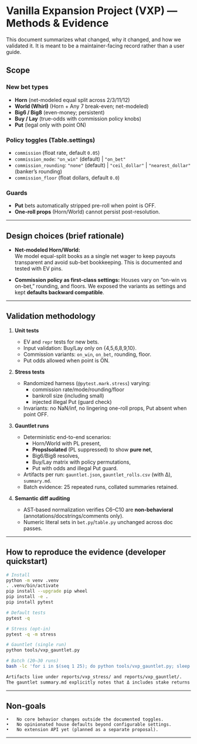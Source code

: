 # Vanilla Expansion Project (VXP) — Methods & Evidence

This document summarizes what changed, why it changed, and how we validated it.
It is meant to be a maintainer-facing record rather than a user guide.

## Scope

### New bet types
- **Horn** (net-modeled equal split across 2/3/11/12)  
- **World (Whirl)** (Horn + Any 7 break-even; net-modeled)  
- **Big6 / Big8** (even-money; persistent)  
- **Buy / Lay** (true-odds with commission policy knobs)  
- **Put** (legal only with point ON)

### Policy toggles (Table.settings)
- `commission` (float rate, default `0.05`)
- `commission_mode`: `"on_win"` (default) | `"on_bet"`
- `commission_rounding`: `"none"` (default) | `"ceil_dollar"` | `"nearest_dollar"` (banker’s rounding)
- `commission_floor` (float dollars, default `0.0`)

### Guards
- **Put** bets automatically stripped pre-roll when point is OFF.
- **One-roll props** (Horn/World) cannot persist post-resolution.

---

## Design choices (brief rationale)

- **Net-modeled Horn/World:**  
  We model equal-split books as a single net wager to keep payouts transparent and avoid sub-bet bookkeeping. This is documented and tested with EV pins.

- **Commission policy as first-class settings:**
  Houses vary on “on-win vs on-bet,” rounding, and floors. We exposed the variants as settings and kept **defaults backward compatible**.

---

## Validation methodology

1. **Unit tests**
   - EV and `repr` tests for new bets.
   - Input validation: Buy/Lay only on {4,5,6,8,9,10}.
   - Commission variants: `on_win`, `on_bet`, rounding, floor.
   - Put odds allowed when point is ON.

2. **Stress tests**
   - Randomized harness (`@pytest.mark.stress`) varying:
     - commission rate/mode/rounding/floor
     - bankroll size (including small)
     - injected illegal Put (guard check)
   - Invariants: no NaN/inf, no lingering one-roll props, Put absent when point OFF.

3. **Gauntlet runs**
   - Deterministic end-to-end scenarios:
     - Horn/World with PL present,
     - **PropsIsolated** (PL suppressed) to show **pure net**,
     - Big6/Big8 resolves,
     - Buy/Lay matrix with policy permutations,
     - Put with odds and illegal Put guard.
   - Artifacts per run: `gauntlet.json`, `gauntlet_rolls.csv` (with Δ), `summary.md`.
   - Batch evidence: 25 repeated runs, collated summaries retained.

4. **Semantic diff auditing**
   - AST-based normalization verifies C6–C10 are **non-behavioral** (annotations/docstrings/comments only).
   - Numeric literal sets in `bet.py`/`table.py` unchanged across doc passes.

---

## How to reproduce the evidence (developer quickstart)

```bash
# Install
python -m venv .venv
. .venv/bin/activate
pip install --upgrade pip wheel
pip install -e .
pip install pytest

# Default tests
pytest -q

# Stress (opt-in)
pytest -q -m stress

# Gauntlet (single run)
python tools/vxp_gauntlet.py

# Batch (20–30 runs)
bash -lc 'for i in $(seq 1 25); do python tools/vxp_gauntlet.py; sleep 0.2; done'

Artifacts live under reports/vxp_stress/ and reports/vxp_gauntlet/.
The gauntlet summary.md explicitly notes that Δ includes stake returns and whether the $5 Pass Line is present.
```

---

## Non-goals
	•	No core behavior changes outside the documented toggles.
	•	No opinionated house defaults beyond configurable settings.
	•	No extension API yet (planned as a separate proposal).

---
